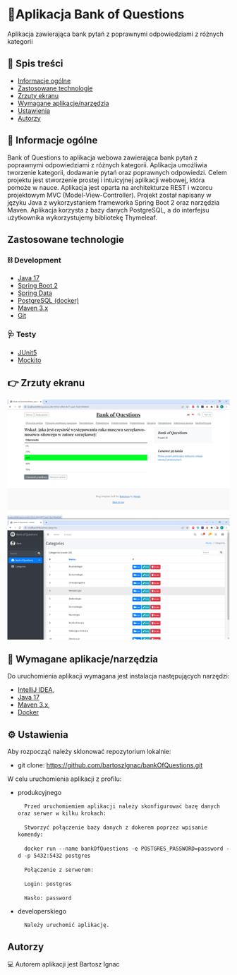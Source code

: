 # 📝Aplikacja Bank of Questions
Aplikacja zawierająca bank pytań z poprawnymi odpowiedziami z różnych kategorii


## 📖 Spis treści
* [Informacje ogólne](#informacje-ogólne)
* [Zastosowane technologie](#zastosowane-technologie)
* [Zrzuty ekranu](#zrzuty-ekranu)
* [Wymagane aplikacje/narzędzia](#wymagane-aplikacje-narzedzia)
* [Ustawienia](#ustawienia)
* [Autorzy](#autorzy)

## 📑 Informacje ogólne

Bank of Questions to aplikacja webowa zawierająca bank pytań z poprawnymi odpowiedziami z różnych kategorii. Aplikacja umożliwia tworzenie kategorii, dodawanie pytań oraz poprawnych odpowiedzi.
Celem projektu jest stworzenie prostej i intuicyjnej aplikacji webowej, która pomoże w nauce.
Aplikacja jest oparta na architekturze REST i wzorcu projektowym MVC (Model-View-Controller).
Projekt został napisany w języku Java z wykorzystaniem frameworka Spring Boot 2 oraz narzędzia Maven. Aplikacja korzysta z bazy danych PostgreSQL, a do interfejsu użytkownika wykorzystujemy bibliotekę Thymeleaf.


## Zastosowane technologie
### ⛓️ Development
- [Java 17](https://openjdk.org/projects/jdk/17/)
- [Spring Boot 2](https://spring.io/projects/spring-boot)
- [Spring Data](https://spring.io/projects/spring-data)
- [PostgreSQL (docker)](https://www.postgresql.org/)
- [Maven 3.x](https://maven.apache.org/)
- [Git](https://git-scm.com/)


### 🩺 Testy
- [JUnit5](https://junit.org/junit5/)
- [Mockito](https://site.mockito.org/)

## 👉 Zrzuty ekranu
![main-site](./images/home.jpg)
![admin-site](./images/admin.png)

## 🧰 Wymagane aplikacje/narzędzia
Do uruchomienia aplikacji wymagana jest instalacja następujących narzędzi:

- [IntelliJ IDEA](https://www.jetbrains.com/idea/),
- [Java 17](https://openjdk.org/projects/jdk/18/)
- [Maven 3.x](https://maven.apache.org/download.cgi),
- [Docker](https://docs.docker.com/get-docker/)

## ⚙️ Ustawienia

Aby rozpocząć należy sklonować repozytorium lokalnie:

- git clone: https://github.com/bartoszIgnac/bankOfQuestions.git

W celu uruchomienia aplikacji z profilu:


- produkcyjnego

        Przed uruchomiemiem aplikacji należy skonfigurować bazę danych oraz serwer w kilku krokach:

        Stworzyć połączenie bazy danych z dokerem poprzez wpisanie komendy:

        docker run --name bankOfQuestions -e POSTGRES_PASSWORD=password -d -p 5432:5432 postgres

        Połączenie z serwerem:

        Login: postgres

        Hasło: password


- developerskiego

        Należy uruchomić aplikację.


## Autorzy
💻 Autorem aplikacji jest Bartosz Ignac
